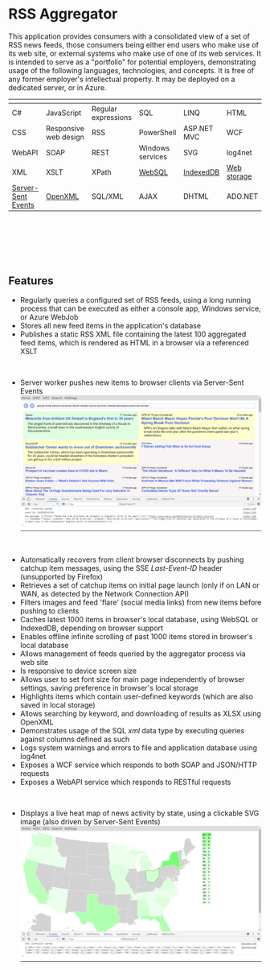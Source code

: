 # RSS Aggregator

This application provides consumers with a consolidated view of a set of RSS news feeds, those consumers being either end users who make use of its web site, or external systems who make use of one of its web services. It is intended to serve as a "portfolio" for potential employers, demonstrating usage of the following languages, technologies, and concepts. It is free of any former employer's intellectual property. It may be deployed on a dedicated server, or in Azure.

| <!-- --> | <!-- -->  | <!-- -->  | <!-- --> | <!-- -->  | <!-- --> 
| ---- | ---- | ---- | ---- | ---- | ---- 
| C# | JavaScript | Regular expressions | SQL | LINQ | HTML 
| CSS  | Responsive web design | RSS | PowerShell | ASP.NET MVC | WCF 
| WebAPI | SOAP | REST | Windows services | SVG | log4net
| XML | XSLT | XPath | [WebSQL](https://www.w3.org/TR/webdatabase/) | [IndexedDB](https://www.w3.org/TR/IndexedDB-2/) | [Web storage](https://www.w3.org/TR/webstorage/) 
| [Server-Sent Events](https://html.spec.whatwg.org/multipage/server-sent-events.html) | [OpenXML](https://docs.microsoft.com/en-us/office/open-xml/about-the-open-xml-sdk) | SQL/XML | AJAX | DHTML | ADO.NET | |

<br /><br />
<!-- A live demo is available at [zoot.azurewebsites.net/news](https://zoot.azurewebsites.net/news) -->
<br /><br />

## Features
* Regularly queries a configured set of RSS feeds, using a long running process that can be executed as either a console app, Windows service, or Azure WebJob 
* Stores all new feed items in the application's database
* Publishes a static RSS XML file containing the latest 100 aggregated feed items, which is rendered as HTML in a browser via a referenced XSLT
<br />

* Server worker pushes new items to browser clients via Server-Sent Events
![Web site home page](/img/homepage.webp)
<br/>

* Automatically recovers from client browser disconnects by pushing catchup item messages, using the SSE *Last-Event-ID* header (unsupported by Firefox)
* Retrieves a set of catchup items on initial page launch (only if on LAN or WAN, as detected by the Network Connection API)
* Filters images and feed 'flare' (social media links) from new items before pushing to clients
* Caches latest 1000 items in browser's local database, using WebSQL or IndexedDB, depending on browser support
* Enables offline infinite scrolling of past 1000 items stored in browser's local database
* Allows management of feeds queried by the aggregator process via web site
* Is responsive to device screen size
* Allows user to set font size for main page independently of browser settings, saving preference in browser's local storage
* Highlights items which contain user-defined keywords (which are also saved in local storage)
* Allows searching by keyword, and downloading of results as XLSX using OpenXML
* Demonstrates usage of the SQL *xml* data type by executing queries against columns defined as such
* Logs system warnings and errors to file and application database using log4net
* Exposes a WCF service which responds to both SOAP and JSON/HTTP requests
* Exposes a WebAPI service which responds to RESTful requests
<br />

* Displays a live heat map of news activity by state, using a clickable SVG image (also driven by Server-Sent Events)
![Web site heat map](/img/heatmap.webp)
